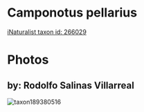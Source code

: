 
Camponotus pellarius
====================
  
[iNaturalist taxon id: 266029](https://www.inaturalist.org/taxa/266029)
# Photos

## by: Rodolfo Salinas Villarreal
  
![taxon189380516](https://inaturalist-open-data.s3.amazonaws.com/photos/202859976/medium.jpeg)